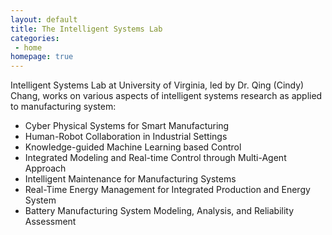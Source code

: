 ```yaml
---
layout: default
title: The Intelligent Systems Lab
categories:
 - home
homepage: true
---
```

   Intelligent Systems Lab at University of Virginia, led by Dr. Qing (Cindy) Chang, works on various aspects of intelligent systems research as applied to manufacturing system:

- Cyber Physical Systems for Smart Manufacturing
- Human-Robot Collaboration in Industrial Settings
- Knowledge-guided Machine Learning based Control
- Integrated Modeling and Real-time Control through Multi-Agent Approach
- Intelligent Maintenance for Manufacturing Systems
- Real-Time Energy Management for Integrated Production and Energy System
- Battery Manufacturing System Modeling, Analysis, and Reliability Assessment
